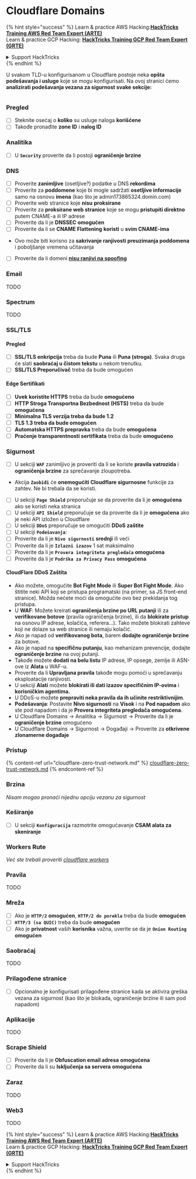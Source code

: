 # Cloudflare Domains

{% hint style="success" %}
Learn & practice AWS Hacking:<img src="../../.gitbook/assets/image (1).png" alt="" data-size="line">[**HackTricks Training AWS Red Team Expert (ARTE)**](https://training.hacktricks.xyz/courses/arte)<img src="../../.gitbook/assets/image (1).png" alt="" data-size="line">\
Learn & practice GCP Hacking: <img src="../../.gitbook/assets/image (2).png" alt="" data-size="line">[**HackTricks Training GCP Red Team Expert (GRTE)**<img src="../../.gitbook/assets/image (2).png" alt="" data-size="line">](https://training.hacktricks.xyz/courses/grte)

<details>

<summary>Support HackTricks</summary>

* Check the [**subscription plans**](https://github.com/sponsors/carlospolop)!
* **Join the** 💬 [**Discord group**](https://discord.gg/hRep4RUj7f) or the [**telegram group**](https://t.me/peass) or **follow** us on **Twitter** 🐦 [**@hacktricks\_live**](https://twitter.com/hacktricks\_live)**.**
* **Share hacking tricks by submitting PRs to the** [**HackTricks**](https://github.com/carlospolop/hacktricks) and [**HackTricks Cloud**](https://github.com/carlospolop/hacktricks-cloud) github repos.

</details>
{% endhint %}

U svakom TLD-u konfigurisanom u Cloudflare postoje neka **opšta podešavanja i usluge** koje se mogu konfigurisati. Na ovoj stranici ćemo **analizirati podešavanja vezana za sigurnost svake sekcije:**

<figure><img src="../../.gitbook/assets/image (101).png" alt=""><figcaption></figcaption></figure>

### Pregled

* [ ] Steknite osećaj o **koliko** su usluge naloga **korišćene**
* [ ] Takođe pronađite **zone ID** i **nalog ID**

### Analitika

* [ ] U **`Security`** proverite da li postoji **ograničenje brzine**

### DNS

* [ ] Proverite **zanimljive** (osetljive?) podatke u DNS **rekordima**
* [ ] Proverite za **poddomene** koje bi mogle sadržati **osetljive informacije** samo na osnovu **imena** (kao što je admin173865324.domin.com)
* [ ] Proverite web stranice koje **nisu** **proksirane**
* [ ] Proverite za **proksirane web stranice** koje se mogu **pristupiti direktno** putem CNAME-a ili IP adrese
* [ ] Proverite da li je **DNSSEC** **omogućen**
* [ ] Proverite da li se **CNAME Flattening** **koristi** u **svim CNAME-ima**
* Ovo može biti korisno za **sakrivanje ranjivosti preuzimanja poddomena** i poboljšanje vremena učitavanja
* [ ] Proverite da li domeni [**nisu ranjivi na spoofing**](https://book.hacktricks.xyz/network-services-pentesting/pentesting-smtp#mail-spoofing)

### **Email**

TODO

### Spectrum

TODO

### SSL/TLS

#### **Pregled**

* [ ] **SSL/TLS enkripcija** treba da bude **Puna** ili **Puna (stroga)**. Svaka druga će slati **saobraćaj u čistom tekstu** u nekom trenutku.
* [ ] **SSL/TLS Preporučivač** treba da bude omogućen

#### Edge Sertifikati

* [ ] **Uvek koristite HTTPS** treba da bude **omogućeno**
* [ ] **HTTP Stroga Transportna Bezbednost (HSTS)** treba da bude **omogućena**
* [ ] **Minimalna TLS verzija treba da bude 1.2**
* [ ] **TLS 1.3 treba da bude omogućen**
* [ ] **Automatska HTTPS prepravka** treba da bude **omogućena**
* [ ] **Praćenje transparentnosti sertifikata** treba da bude **omogućeno**

### **Sigurnost**

* [ ] U sekciji **`WAF`** zanimljivo je proveriti da li se koriste **pravila vatrozida** i **ograničenja brzine** za sprečavanje zloupotreba.
* Akcija **`Zaobiđi`** će **onemogućiti Cloudflare sigurnosne** funkcije za zahtev. Ne bi trebala da se koristi.
* [ ] U sekciji **`Page Shield`** preporučuje se da proverite da li je **omogućena** ako se koristi neka stranica
* [ ] U sekciji **`API Shield`** preporučuje se da proverite da li je **omogućena** ako je neki API izložen u Cloudflare
* [ ] U sekciji **`DDoS`** preporučuje se omogućiti **DDoS zaštite**
* [ ] U sekciji **`Podešavanja`**:
* [ ] Proverite da li je **`Nivo sigurnosti`** **srednji** ili veći
* [ ] Proverite da li je **`Izlazni izazov`** 1 sat maksimalno
* [ ] Proverite da li je **`Provera integriteta pregledača`** **omogućena**
* [ ] Proverite da li je **`Podrška za Privacy Pass`** **omogućena**

#### **CloudFlare DDoS Zaštita**

* Ako možete, omogućite **Bot Fight Mode** ili **Super Bot Fight Mode**. Ako štitite neki API koji se pristupa programatski (na primer, sa JS front-end stranice). Možda nećete moći da omogućite ovo bez prekidanja tog pristupa.
* U **WAF**: Možete kreirati **ograničenja brzine po URL putanji** ili za **verifikovane botove** (pravila ograničenja brzine), ili da **blokirate pristup** na osnovu IP adrese, kolačića, referera...). Tako možete blokirati zahteve koji ne dolaze sa web stranice ili nemaju kolačić.
* Ako je napad od **verifikovanog bota**, barem **dodajte ograničenje brzine** za botove.
* Ako je napad na **specifičnu putanju**, kao mehanizam prevencije, dodajte **ograničenje brzine** na ovoj putanji.
* Takođe možete **dodati na belu listu** IP adrese, IP opsege, zemlje ili ASN-ove iz **Alata** u WAF-u.
* Proverite da li **Upravljana pravila** takođe mogu pomoći u sprečavanju eksploatacije ranjivosti.
* U sekciji **Alati** možete **blokirati ili dati izazov specifičnim IP-ovima** i **korisničkim agentima.**
* U DDoS-u možete **prepraviti neka pravila da ih učinite restriktivnijim**.
* **Podešavanja**: Postavite **Nivo sigurnosti** na **Visok** i na **Pod napadom** ako ste pod napadom i da je **Provera integriteta pregledača omogućena**.
* U Cloudflare Domains -> Analitika -> Sigurnost -> Proverite da li je **ograničenje brzine** omogućeno
* U Cloudflare Domains -> Sigurnost -> Događaji -> Proverite za **otkrivene zlonamerne događaje**

### Pristup

{% content-ref url="cloudflare-zero-trust-network.md" %}
[cloudflare-zero-trust-network.md](cloudflare-zero-trust-network.md)
{% endcontent-ref %}

### Brzina

_Nisam mogao pronaći nijednu opciju vezanu za sigurnost_

### Keširanje

* [ ] U sekciji **`Konfiguracija`** razmotrite omogućavanje **CSAM alata za skeniranje**

### **Workers Rute**

_Već ste trebali proveriti_ [_cloudflare workers_](./#workers)

### Pravila

TODO

### Mreža

* [ ] Ako je **`HTTP/2`** **omogućen**, **`HTTP/2 do porekla`** treba da bude **omogućen**
* [ ] **`HTTP/3 (sa QUIC)`** treba da bude **omogućen**
* [ ] Ako je **privatnost** vaših **korisnika** važna, uverite se da je **`Onion Routing`** **omogućen**

### **Saobraćaj**

TODO

### Prilagođene stranice

* [ ] Opcionalno je konfigurisati prilagođene stranice kada se aktivira greška vezana za sigurnost (kao što je blokada, ograničenje brzine ili sam pod napadom)

### Aplikacije

TODO

### Scrape Shield

* [ ] Proverite da li je **Obfuscation email adresa** **omogućena**
* [ ] Proverite da li su **Isključenja sa servera** **omogućena**

### **Zaraz**

TODO

### **Web3**

TODO

{% hint style="success" %}
Learn & practice AWS Hacking:<img src="../../.gitbook/assets/image (1).png" alt="" data-size="line">[**HackTricks Training AWS Red Team Expert (ARTE)**](https://training.hacktricks.xyz/courses/arte)<img src="../../.gitbook/assets/image (1).png" alt="" data-size="line">\
Learn & practice GCP Hacking: <img src="../../.gitbook/assets/image (2).png" alt="" data-size="line">[**HackTricks Training GCP Red Team Expert (GRTE)**<img src="../../.gitbook/assets/image (2).png" alt="" data-size="line">](https://training.hacktricks.xyz/courses/grte)

<details>

<summary>Support HackTricks</summary>

* Check the [**subscription plans**](https://github.com/sponsors/carlospolop)!
* **Join the** 💬 [**Discord group**](https://discord.gg/hRep4RUj7f) or the [**telegram group**](https://t.me/peass) or **follow** us on **Twitter** 🐦 [**@hacktricks\_live**](https://twitter.com/hacktricks\_live)**.**
* **Share hacking tricks by submitting PRs to the** [**HackTricks**](https://github.com/carlospolop/hacktricks) and [**HackTricks Cloud**](https://github.com/carlospolop/hacktricks-cloud) github repos.

</details>
{% endhint %}
